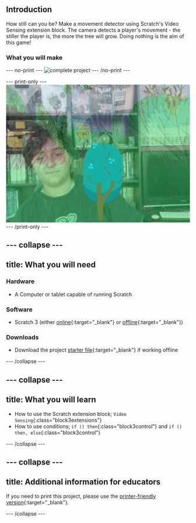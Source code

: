 ## Introduction

How still can you be? Make a movement detector using Scratch's Video Sensing extension block. The camera detects a player's movement - the stiller the player is, the more the tree will grow. Doing nothing is the aim of this game!

### What you will make

--- no-print ---
![complete project](images/showcase.gif)
--- /no-print ---

--- print-only ---
![complete project](images/showcase.png)
--- /print-only ---

--- collapse ---
---
title: What you will need
---
### Hardware

+ A Computer or tablet capable of running Scratch

### Software

+ Scratch 3 (either [online](https://scratch.mit.edu/){:target="_blank"} or [offline](https://scratch.mit.edu/download){:target="_blank"})

### Downloads

+ Download the project [starter file](http://rpf.io/p/en/grow-a-tree-go){:target="_blank"} if working offline

--- /collapse ---

--- collapse ---
---
title: What you will learn
---

+ How to use the Scratch extension block; `Video Sensing`{:class="block3extensions"}
+ How to use conditions; `if () then`{:class="block3control"} and `if () then, else`{:class="block3control"}

--- /collapse ---

--- collapse ---
---
title: Additional information for educators
---

If you need to print this project, please use the [printer-friendly version](https://projects.raspberrypi.org/en/projects/grow-a-tree/print){:target="_blank"}.

--- /collapse ---
